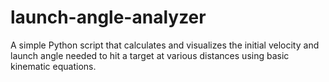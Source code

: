 # launch-angle-analyzer
A simple Python script that calculates and visualizes the initial velocity and launch angle needed to hit a target at various distances using basic kinematic equations.
